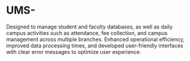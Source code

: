 # UMS-
Designed to manage student and faculty databases, as well as daily campus activities such as attendance, fee collection, and campus management across multiple branches. Enhanced operational efficiency, improved data processing times, and developed user-friendly interfaces with clear error messages to optimize user experience. 
